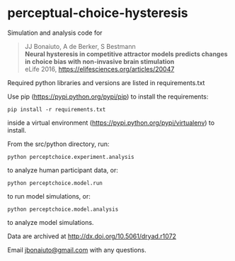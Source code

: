 perceptual-choice-hysteresis
============================

Simulation and analysis code for
> JJ Bonaiuto, A de Berker, S Bestmann<br>
> **Neural hysteresis in competitive attractor models predicts changes in choice bias with non-invasive brain stimulation**<br>
> eLife 2016, https://elifesciences.org/articles/20047

Required python libraries and versions are listed in requirements.txt

Use pip (https://pypi.python.org/pypi/pip) to install the requirements:

    pip install -r requirements.txt

inside a virtual environment (https://pypi.python.org/pypi/virtualenv) to install.


From the src/python directory, run:

    python perceptchoice.experiment.analysis

to analyze human participant data, or:

    python perceptchoice.model.run

to run model simulations, or:

    python perceptchoice.model.analysis

to analyze model simulations.

Data are archived at http://dx.doi.org/10.5061/dryad.r1072

Email jbonaiuto@gmail.com with any questions.
